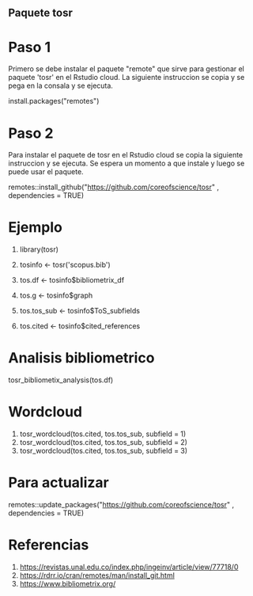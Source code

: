 ## Paquete tosr 

# Paso 1
Primero se debe instalar el paquete "remote" que sirve para gestionar el paquete 'tosr' en el Rstudio cloud. La siguiente instruccion se copia y se pega en la consala y se ejecuta. 

install.packages("remotes")

# Paso 2
Para instalar el paquete de tosr en el Rstudio cloud se copia la siguiente instruccion y se ejecuta. Se espera un momento a que instale y luego se puede usar el paquete.  

remotes::install_github("https://github.com/coreofscience/tosr" , dependencies = TRUE)

# Ejemplo
1. library(tosr)
2. tosinfo <- tosr('scopus.bib')

3. tos.df      <- tosinfo$bibliometrix_df
4. tos.g       <- tosinfo$graph
5. tos.tos_sub <- tosinfo$ToS_subfields
6. tos.cited   <- tosinfo$cited_references

# **Analisis bibliometrico**
tosr_bibliometix_analysis(tos.df)

# **Wordcloud**
1. tosr_wordcloud(tos.cited, tos.tos_sub, subfield = 1) 
2. tosr_wordcloud(tos.cited, tos.tos_sub, subfield = 2)
3. tosr_wordcloud(tos.cited, tos.tos_sub, subfield = 3)

# **Para actualizar**
remotes::update_packages("https://github.com/coreofscience/tosr" , dependencies = TRUE)

# Referencias
1. https://revistas.unal.edu.co/index.php/ingeinv/article/view/77718/0
2. https://rdrr.io/cran/remotes/man/install_git.html
2. https://www.bibliometrix.org/
